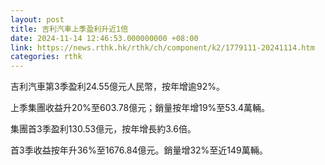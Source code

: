 ```yaml
---
layout: post
title: 吉利汽車上季盈利升近1倍
date: 2024-11-14 12:46:53.000000000 +08:00
link: https://news.rthk.hk/rthk/ch/component/k2/1779111-20241114.htm
categories: rthk
---
```


吉利汽車第3季盈利24.55億元人民幣，按年增逾92%。

上季集團收益升20%至603.78億元；銷量按年增19%至53.4萬輛。

集團首3季盈利130.53億元，按年增長約3.6倍。

首3季收益按年升36%至1676.84億元。銷量增32%至近149萬輛。
